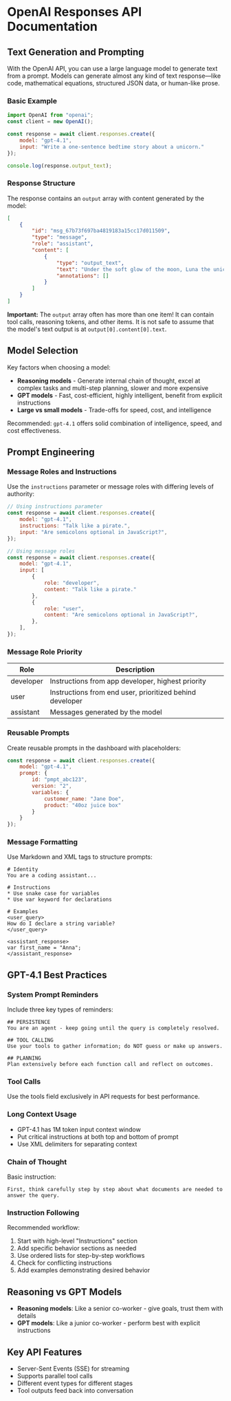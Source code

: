 # OpenAI Responses API Documentation

## Text Generation and Prompting

With the OpenAI API, you can use a large language model to generate text from a prompt. Models can generate almost any kind of text response—like code, mathematical equations, structured JSON data, or human-like prose.

### Basic Example

```javascript
import OpenAI from "openai";
const client = new OpenAI();

const response = await client.responses.create({
    model: "gpt-4.1",
    input: "Write a one-sentence bedtime story about a unicorn."
});

console.log(response.output_text);
```

### Response Structure

The response contains an `output` array with content generated by the model:

```json
[
    {
        "id": "msg_67b73f697ba4819183a15cc17d011509",
        "type": "message",
        "role": "assistant",
        "content": [
            {
                "type": "output_text",
                "text": "Under the soft glow of the moon, Luna the unicorn danced through fields of twinkling stardust, leaving trails of dreams for every child asleep.",
                "annotations": []
            }
        ]
    }
]
```

**Important:** The `output` array often has more than one item! It can contain tool calls, reasoning tokens, and other items. It is not safe to assume that the model's text output is at `output[0].content[0].text`.

## Model Selection

Key factors when choosing a model:

- **Reasoning models** - Generate internal chain of thought, excel at complex tasks and multi-step planning, slower and more expensive
- **GPT models** - Fast, cost-efficient, highly intelligent, benefit from explicit instructions
- **Large vs small models** - Trade-offs for speed, cost, and intelligence

Recommended: `gpt-4.1` offers solid combination of intelligence, speed, and cost effectiveness.

## Prompt Engineering

### Message Roles and Instructions

Use the `instructions` parameter or message roles with differing levels of authority:

```javascript
// Using instructions parameter
const response = await client.responses.create({
    model: "gpt-4.1",
    instructions: "Talk like a pirate.",
    input: "Are semicolons optional in JavaScript?",
});

// Using message roles
const response = await client.responses.create({
    model: "gpt-4.1",
    input: [
        {
            role: "developer",
            content: "Talk like a pirate."
        },
        {
            role: "user",
            content: "Are semicolons optional in JavaScript?",
        },
    ],
});
```

### Message Role Priority

| Role | Description |
|------|-------------|
| developer | Instructions from app developer, highest priority |
| user | Instructions from end user, prioritized behind developer |
| assistant | Messages generated by the model |

### Reusable Prompts

Create reusable prompts in the dashboard with placeholders:

```javascript
const response = await client.responses.create({
    model: "gpt-4.1",
    prompt: {
        id: "pmpt_abc123",
        version: "2",
        variables: {
            customer_name: "Jane Doe",
            product: "40oz juice box"
        }
    }
});
```

### Message Formatting

Use Markdown and XML tags to structure prompts:

```text
# Identity
You are a coding assistant...

# Instructions
* Use snake case for variables
* Use var keyword for declarations

# Examples
<user_query>
How do I declare a string variable?
</user_query>

<assistant_response>
var first_name = "Anna";
</assistant_response>
```

## GPT-4.1 Best Practices

### System Prompt Reminders

Include three key types of reminders:

```text
## PERSISTENCE
You are an agent - keep going until the query is completely resolved.

## TOOL CALLING
Use your tools to gather information; do NOT guess or make up answers.

## PLANNING
Plan extensively before each function call and reflect on outcomes.
```

### Tool Calls

Use the tools field exclusively in API requests for best performance.

### Long Context Usage

- GPT-4.1 has 1M token input context window
- Put critical instructions at both top and bottom of prompt
- Use XML delimiters for separating context

### Chain of Thought

Basic instruction:
```text
First, think carefully step by step about what documents are needed to answer the query.
```

### Instruction Following

Recommended workflow:
1. Start with high-level "Instructions" section
2. Add specific behavior sections as needed
3. Use ordered lists for step-by-step workflows
4. Check for conflicting instructions
5. Add examples demonstrating desired behavior

## Reasoning vs GPT Models

- **Reasoning models**: Like a senior co-worker - give goals, trust them with details
- **GPT models**: Like a junior co-worker - perform best with explicit instructions

## Key API Features

- Server-Sent Events (SSE) for streaming
- Supports parallel tool calls
- Different event types for different stages
- Tool outputs feed back into conversation